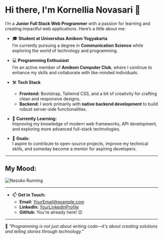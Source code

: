 # Hi there, I'm Kornellia Novasari 👋

I’m a **Junior Full Stack Web Programmer** with a passion for learning and creating impactful web applications. Here’s a little about me:  

- 🎓 **Student at Universitas Amikom Yogyakarta**  
  I’m currently pursuing a degree in **Communication Science** while exploring the world of technology and programming.  

- 💻 **Programming Enthusiast**  
  I’m an active member of **Amikom Computer Club**, where I continue to enhance my skills and collaborate with like-minded individuals.  

- 🛠️ **Tech Stack**  
  - **Frontend:** Bootstrap, Tailwind CSS, and a bit of creativity for crafting clean and responsive designs.  
  - **Backend:** I work primarily with **native backend development** to build robust server-side functionalities.  

- 🌱 **Currently Learning:**  
  Improving my knowledge of modern web frameworks, API development, and exploring more advanced full-stack technologies.

- 🚀 **Goals:**  
  I aspire to contribute to open-source projects, improve my technical skills, and someday become a mentor for aspiring developers.

---

## My Mood:  

![Nezuko Running](https://i.giphy.com/media/v1.Y2lkPTc5MGI3NjExdjJneDN4d2s2eGQ0dzRlYXZybHU3bWQxdGx1N29hOXV2cWY5NndpYyZlcD12MV9pbnRlcm5hbF9naWZfYnlfaWQmY3Q9Zw/nekkldT5J7Pd1kdBGf/giphy.gif)

---

- 📫 **Get in Touch:**  
  - **Email:** [YourEmail@example.com](mailto:YourEmail@example.com)  
  - **LinkedIn:** [YourLinkedInProfile](https://linkedin.com/in/YourLinkedInProfile)  
  - **GitHub:** You're already here! 😉

---

🌟 *"Programming is not just about writing code—it's about creating solutions and telling stories through technology."*  
